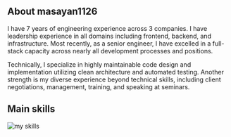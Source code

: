 ## About masayan1126
I have 7 years of engineering experience across 3 companies. I have leadership experience in all domains including frontend, backend, and infrastructure. Most recently, as a senior engineer, I have excelled in a full-stack capacity across nearly all development processes and positions.

Technically, I specialize in highly maintainable code design and implementation utilizing clean architecture and automated testing. Another strength is my diverse experience beyond technical skills, including client negotiations, management, training, and speaking at seminars.

## Main skills
<img alt="my skills" src="https://skillicons.dev/icons?theme=dark&perline=5&i=py,django,php,laravel,postgresql,mysql,react,nextjs,vue,astro,gcp,aws" />
